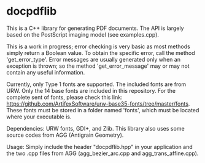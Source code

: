 # docpdflib

This is a C++ library for generating PDF documents. The API is largely based on the PostScript imaging model (see examples.cpp).

This is a work in progress; error checking is very basic as most methods simply return a Boolean value. To obtain the specific error, call the method 'get_error_type'. Error messages are usually generated only when an exception is thrown; so the method 'get_error_message' may or may not contain any useful information.

Currently, only Type 1 fonts are supported. The included fonts are from URW. Only the 14 base fonts are included in this repository. For the complete sent of fonts, please check this link: https://github.com/ArtifexSoftware/urw-base35-fonts/tree/master/fonts. These fonts must be stored in a folder named 'fonts', which must be located where your executable is.

Dependencies: URW fonts, GDI+, and Zlib. This library also uses some source codes from AGG (Antigrain Geometry).

Usage: Simply include the header "docpdflib.hpp" in your application and the two .cpp files from AGG (agg_bezier_arc.cpp and agg_trans_affine.cpp).
